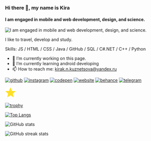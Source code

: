 ### Hi there 👋, my name is Kira
#### I am engaged in mobile and web development, design, and science.
![I am engaged in mobile and web development, design, and science.]()

I like to travel, develop and study.

Skills: JS / HTML / CSS / Java / GitHub / SQL / C#.NET / C++ / Python

- 🔭 I’m currently working on this page. 
- 🌱 I’m currently learning android developing 
- 📫 How to reach me: kirak.n.kuznetsova@yandex.ru 


[<img src='https://cdn.jsdelivr.net/npm/simple-icons@3.0.1/icons/github.svg' alt='github' height='40'>](https://github.com/kiraKN)  [<img src='https://cdn.jsdelivr.net/npm/simple-icons@3.0.1/icons/instagram.svg' alt='instagram' height='40'>](https://www.instagram.com/kira_kuznetsovan/)  [<img src='https://cdn.jsdelivr.net/npm/simple-icons@3.0.1/icons/codepen.svg' alt='codepen' height='40'>](https://codepen.io/@kiraKN)  [<img src='https://cdn.jsdelivr.net/npm/simple-icons@3.0.1/icons/icloud.svg' alt='website' height='40'>](https://kirakn.github.io/resume/)  [<img src='https://cdn.jsdelivr.net/npm/simple-icons@3.0.1/icons/behance.svg' alt='behance' height='40'>](https://www.behance.net/)  [<img src='https://cdn.jsdelivr.net/npm/simple-icons@3.0.1/icons/telegram.svg' alt='telegram' height='40'>](https://t.me/kira_kuznetsovan)  

<a href='https://stars.github.com/'><img src='https://raw.githubusercontent.com/acervenky/animated-github-badges/master/assets/starbadge.gif' width='35' height='35'></a> 

[![trophy](https://github-profile-trophy.vercel.app/?username=kiraKN)](https://github.com/ryo-ma/github-profile-trophy)

[![Top Langs](https://github-readme-stats.vercel.app/api/top-langs/?username=kiraKN)](https://github.com/anuraghazra/github-readme-stats)

![GitHub stats](https://github-readme-stats.vercel.app/api?username=kiraKN&show_icons=true)  

![GitHub streak stats](https://streak-stats.demolab.com/?user=kiraKN)  

